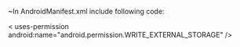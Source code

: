 ~In AndroidManifest.xml include following code:

  < uses-permission android:name="android.permission.WRITE_EXTERNAL_STORAGE" />
